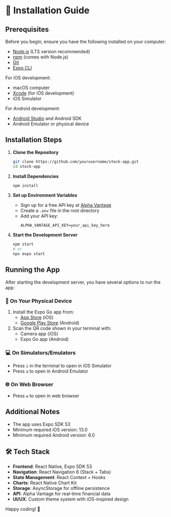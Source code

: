 # 🚀 Installation Guide

## Prerequisites

Before you begin, ensure you have the following installed on your computer:
- [Node.js](https://nodejs.org/) (LTS version recommended)
- [npm](https://www.npmjs.com/) (comes with Node.js)
- [Git](https://git-scm.com/)
- [Expo CLI](https://docs.expo.dev/get-started/installation/)

For iOS development:
- macOS computer
- [Xcode](https://apps.apple.com/us/app/xcode/id497799835) (for iOS development)
- iOS Simulator

For Android development:
- [Android Studio](https://developer.android.com/studio) and Android SDK
- Android Emulator or physical device

## Installation Steps

1. **Clone the Repository**
   ```bash
   git clone https://github.com/yourusername/stock-app.git
   cd stock-app
   ```

2. **Install Dependencies**
   ```bash
   npm install
   ```

3. **Set up Environment Variables**
   - Sign up for a free API key at [Alpha Vantage](https://www.alphavantage.co/)
   - Create a `.env` file in the root directory
   - Add your API key:
     ```
     ALPHA_VANTAGE_API_KEY=your_api_key_here
     ```

4. **Start the Development Server**
   ```bash
   npm start
   # or
   npx expo start
   ```

## Running the App

After starting the development server, you have several options to run the app:

### 📱 On Your Physical Device
1. Install the Expo Go app from:
   - [App Store](https://apps.apple.com/app/expo-go/id982107779) (iOS)
   - [Google Play Store](https://play.google.com/store/apps/details?id=host.exp.exponent) (Android)
2. Scan the QR code shown in your terminal with:
   - Camera app (iOS)
   - Expo Go app (Android)

### 💻 On Simulators/Emulators
- Press `i` in the terminal to open in iOS Simulator
- Press `a` to open in Android Emulator

### 🌐 On Web Browser
- Press `w` to open in web browser


## Additional Notes

- The app uses Expo SDK 53
- Minimum required iOS version: 13.0
- Minimum required Android version: 6.0

## 🛠️ **Tech Stack**

- **Frontend**: React Native, Expo SDK 53
- **Navigation**: React Navigation 6 (Stack + Tabs)
- **State Management**: React Context + Hooks
- **Charts**: React Native Chart Kit
- **Storage**: AsyncStorage for offline persistence
- **API**: Alpha Vantage for real-time financial data
- **UI/UX**: Custom theme system with iOS-inspired design


Happy coding! 🎉
